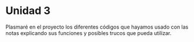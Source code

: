 # Unidad 3

Plasmaré en el proyecto los diferentes códigos que hayamos usado con las notas explicando sus funciones y posibles trucos que pueda utilizar.
